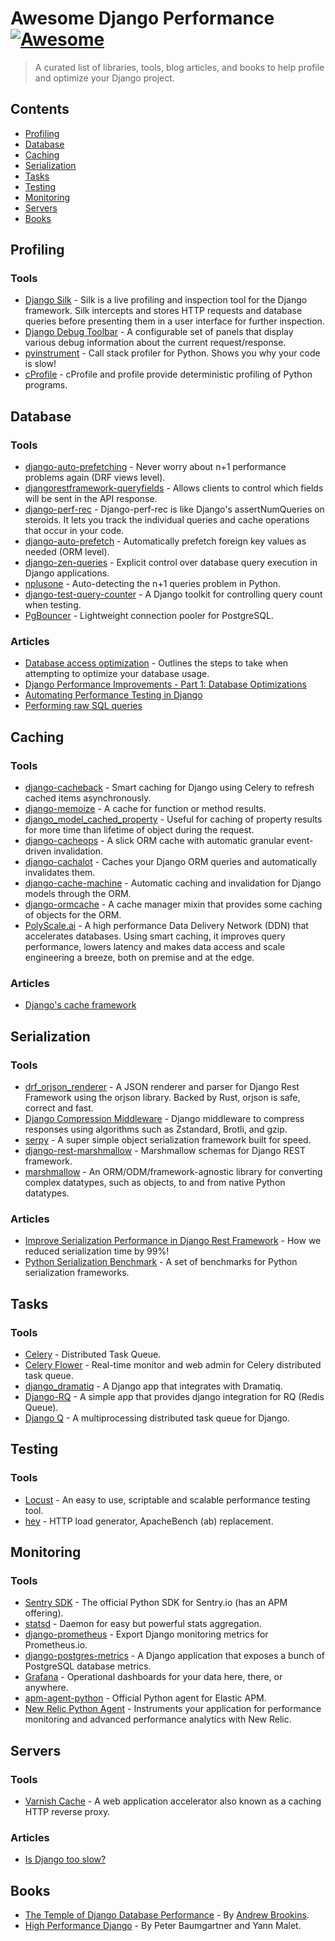 # Awesome Django Performance [![Awesome](https://awesome.re/badge-flat2.svg)](https://awesome.re)

> A curated list of libraries, tools, blog articles, and books to help profile and optimize your Django project.

## Contents

- [Profiling](#profiling)
- [Database](#database)
- [Caching](#caching)
- [Serialization](#serialization)
- [Tasks](#tasks)
- [Testing](#testing)
- [Monitoring](#monitoring)
- [Servers](#servers)
- [Books](#books)

## Profiling

### Tools

- [Django Silk](https://github.com/jazzband/django-silk) - Silk is a live profiling and inspection tool for the Django framework. Silk intercepts and stores HTTP requests and database queries before presenting them in a user interface for further inspection.
- [Django Debug Toolbar](https://github.com/jazzband/django-debug-toolbar) - A configurable set of panels that display various debug information about the current request/response.
- [pyinstrument](https://github.com/joerick/pyinstrument) - Call stack profiler for Python. Shows you why your code is slow!
- [cProfile](https://docs.python.org/3.11/library/profile.html) - cProfile and profile provide deterministic profiling of Python programs.

## Database

### Tools

- [django-auto-prefetching](https://github.com/GeeWee/django-auto-prefetching) - Never worry about n+1 performance problems again (DRF views level).
- [djangorestframework-queryfields](https://github.com/wimglenn/djangorestframework-queryfields) - Allows clients to control which fields will be sent in the API response.
- [django-perf-rec](https://github.com/adamchainz/django-perf-rec) - Django-perf-rec is like Django's assertNumQueries on steroids. It lets you track the individual queries and cache operations that occur in your code.
- [django-auto-prefetch](https://github.com/tolomea/django-auto-prefetch) - Automatically prefetch foreign key values as needed (ORM level).
- [django-zen-queries](https://github.com/dabapps/django-zen-queries) - Explicit control over database query execution in Django applications.
- [nplusone](https://github.com/jmcarp/nplusone) - Auto-detecting the n+1 queries problem in Python.
- [django-test-query-counter](https://github.com/sophilabs/django-test-query-counter/) - A Django toolkit for controlling query count when testing.
- [PgBouncer](https://www.pgbouncer.org/) - Lightweight connection pooler for PostgreSQL.

### Articles

- [Database access optimization](https://docs.djangoproject.com/en/dev/topics/db/optimization/) - Outlines the steps to take when attempting to optimize your database usage.
- [Django Performance Improvements - Part 1: Database Optimizations](https://blog.sentry.io/django-performance-improvements-part-1-database-optimizations/)
- [Automating Performance Testing in Django](https://testdriven.io/blog/django-performance-testing/)
- [Performing raw SQL queries](https://docs.djangoproject.com/en/dev/topics/db/sql/#performing-raw-sql-queries)

## Caching

### Tools

- [django-cacheback](https://github.com/codeinthehole/django-cacheback) - Smart caching for Django using Celery to refresh cached items asynchronously.
- [django-memoize](https://github.com/tdr-autosync/mi-lib-django_memoize) - A cache for function or method results.
- [django_model_cached_property](https://github.com/Legotckoi/django_model_cached_property) - Useful for caching of property results for more time than lifetime of object during the request.
- [django-cacheops](https://github.com/Suor/django-cacheops) - A slick ORM cache with automatic granular event-driven invalidation.
- [django-cachalot](https://github.com/noripyt/django-cachalot) - Caches your Django ORM queries and automatically invalidates them.
- [django-cache-machine](https://github.com/django-cache-machine/django-cache-machine) - Automatic caching and invalidation for Django models through the ORM.
- [django-ormcache](https://github.com/educreations/django-ormcache) - A cache manager mixin that provides some caching of objects for the ORM.
- [PolyScale.ai](https://www.polyscale.ai/) - A high performance Data Delivery Network (DDN) that accelerates databases. Using smart caching, it improves query performance, lowers latency and makes data access and scale engineering a breeze, both on premise and at the edge.

### Articles

- [Django's cache framework](https://docs.djangoproject.com/en/dev/topics/cache/)

## Serialization

### Tools

- [drf_orjson_renderer](https://github.com/brianjbuck/drf_orjson_renderer) - A JSON renderer and parser for Django Rest Framework using the orjson library. Backed by Rust, orjson is safe, correct and fast.
- [Django Compression Middleware](https://github.com/friedelwolff/django-compression-middleware) -  Django middleware to compress responses using algorithms such as Zstandard, Brotli, and gzip.
- [serpy](https://github.com/clarkduvall/serpy) - A super simple object serialization framework built for speed.
- [django-rest-marshmallow](https://github.com/marshmallow-code/django-rest-marshmallow) - Marshmallow schemas for Django REST framework.
- [marshmallow](https://github.com/marshmallow-code/marshmallow) - An ORM/ODM/framework-agnostic library for converting complex datatypes, such as objects, to and from native Python datatypes.

### Articles

- [Improve Serialization Performance in Django Rest Framework](https://hakibenita.com/django-rest-framework-slow) - How we reduced serialization time by 99%!
- [Python Serialization Benchmark](https://voidfiles.github.io/python-serialization-benchmark/) - A set of benchmarks for Python serialization frameworks.

## Tasks

### Tools

- [Celery](https://github.com/celery/celery) - Distributed Task Queue.
- [Celery Flower](https://github.com/mher/flower) - Real-time monitor and web admin for Celery distributed task queue.
- [django_dramatiq](https://github.com/Bogdanp/django_dramatiq) - A Django app that integrates with Dramatiq.
- [Django-RQ](https://github.com/rq/django-rq) - A simple app that provides django integration for RQ (Redis Queue).
- [Django Q](https://github.com/Koed00/django-q) - A multiprocessing distributed task queue for Django.

## Testing

### Tools

- [Locust](https://github.com/locustio/locust) - An easy to use, scriptable and scalable performance testing tool.
- [hey](https://github.com/rakyll/hey) - HTTP load generator, ApacheBench (ab) replacement.

## Monitoring

### Tools

- [Sentry SDK](https://docs.sentry.io/platforms/python/) - The official Python SDK for Sentry.io (has an APM offering).
- [statsd](https://github.com/statsd/statsd) - Daemon for easy but powerful stats aggregation.
- [django-prometheus](https://github.com/korfuri/django-prometheus) - Export Django monitoring metrics for Prometheus.io.
- [django-postgres-metrics](https://github.com/django-postgres-metrics/django-postgres-metrics) - A Django application that exposes a bunch of PostgreSQL database metrics.
- [Grafana](https://grafana.com/) - Operational dashboards for your data here, there, or anywhere.
- [apm-agent-python](https://github.com/elastic/apm-agent-python) -  Official Python agent for Elastic APM.
- [New Relic Python Agent](https://github.com/newrelic/newrelic-python-agent) - Instruments your application for performance monitoring and advanced performance analytics with New Relic.

## Servers

### Tools

- [Varnish Cache](https://varnish-cache.org/intro/index.html#intro) - A web application accelerator also known as a caching HTTP reverse proxy.

### Articles

- [Is Django too slow?](https://mattsegal.dev/is-django-too-slow.html)

## Books

- [The Temple of Django Database Performance](https://spellbookpress.com/books/temple-of-django-database-performance/) - By [Andrew Brookins](https://andrewbrookins.com/).
- [High Performance Django](https://lincolnloop.com/high-performance-django/index.html) - By Peter Baumgartner and Yann Malet.
